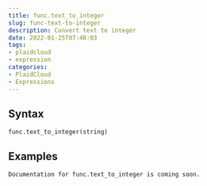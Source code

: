 ```yaml
---
title: func.text_to_integer
slug: func-text-to-integer
description: Convert text to integer
date: 2022-01-25T07:40:03
tags:
- plaidcloud
- expression
categories:
- PlaidCloud
- Expressions
---
```



## Syntax



```
func.text_to_integer(string)
```


## Examples



```
Documentation for func.text_to_integer is coming soon.
```
